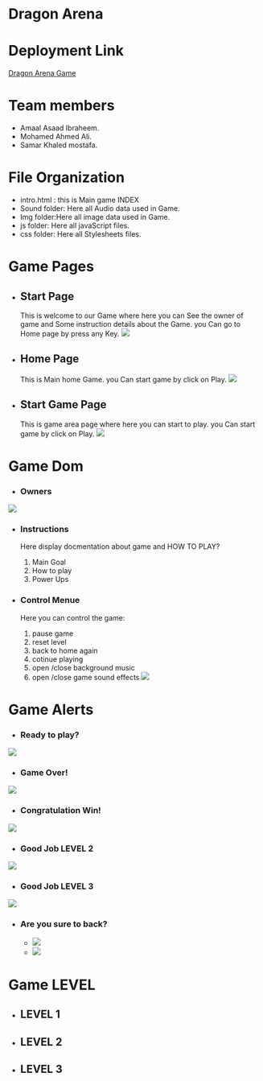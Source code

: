 # Dragon Arena
# Deployment Link
[Dragon Arena Game]()

# Team members
* Amaal Asaad Ibraheem.
* Mohamed Ahmed Ali. 
* Samar Khaled mostafa.

# File Organization
* intro.html : this is Main game INDEX
* Sound folder: Here all Audio data used in Game.
* Img folder:Here all image data used in Game.
* js folder: Here all javaScript files.
* css folder: Here all Stylesheets files.

# Game Pages
* ## Start Page
    This is welcome to our Game where here you can See the owner of game and Some instruction details about the Game.
    you Can go to Home page by press any Key.
![](Img/dragon.PNG)

* ## Home Page 
    This is Main home Game.
    you Can start game by click on Play.
![](Img/homePage.PNG)

* ## Start Game Page
    This is game area page where here you can start to play.
    you Can start game by click on Play.
![](Img/gamePage.PNG)

# Game Dom
* ### Owners
![](Img/9.PNG)

* ### Instructions
    Here display docmentation about game and HOW TO PLAY?
    1. Main Goal
    2. How to play
    3. Power Ups

* ### Control Menue
    Here you can control the game:
    1. pause game
    2. reset level 
    3. back to home again
    4. cotinue playing
    5. open /close background music
    6. open /close game sound effects 
![](Img/10.PNG)


# Game Alerts
* ### Ready to play?
![](Img/1.PNG)
* ### Game Over!
![](Img/2.PNG)
* ### Congratulation Win!
![](Img/8.PNG)
* ### Good Job LEVEL 2
![](Img/6.PNG)
* ### Good Job LEVEL 3
![](Img/7.PNG)
* ### Are you sure to back?
  - ![](Img/2.PNG)
  - ![](Img/3.PNG)

# Game LEVEL
* ## LEVEL 1
* ## LEVEL 2
* ## LEVEL 3
